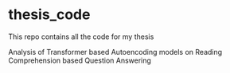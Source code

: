 # thesis_code
This repo contains all the code for my thesis  

Analysis of Transformer based Autoencoding models on Reading Comprehension based Question Answering

